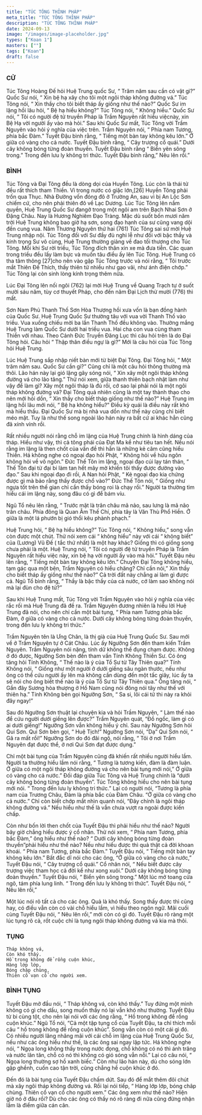 ```yaml
---
title: "TÚC TÔNG THỈNH PHÁP"
meta_title: "TÚC TÔNG THỈNH PHÁP"
description: "TÚC TÔNG THỈNH PHÁP"
date: 2024-09-13
image: "/images/image-placeholder.jpg"
types: ["Koan 1"]
masters: [""]
tags: ["Koan"]
draft: false
---
```





### CỬ 
Túc Tông Hoàng Đế hỏi Huệ Trung quốc Sư, “ Trăm năm sau cần có vật gì?” Quốc Sư nói, “ Xin bệ hạ xây cho tôi một ngôi tháp không đường vá.” Túc Tông nói, “ Xin thầy cho tôi biết tháp ấy giống như thế nào?” Quốc Sư im lặng hồi lâu hỏi, “ Bệ hạ hiểu không?” Túc Tông nói, “ Không hiểu.” Quốc Sư nói, “ Tôi có người đệ tử truyền Pháp là Trầm Nguyên rất hiểu việcnày, xin Bệ Hạ vời người ấy vào mà hỏi.” Sau khi Quốc Sư mất, Túc Tông vời Trầm Nguyên vào hỏi ý nghĩa của việc trên. Trầm Nguyên nói, “ Phía nam Tương, phía bắc Đàm.” Tuyết Đậu bình rằng, “ Tiếng một bàn tay không kêu lớn.” Ở giữa có vàng cho cả nước. Tuyết Đậu bình rằng, “ Cây trượng cổ quái.” Dưới cây không bóng từng đoàn thuyền. Tuyết Đậu bình rằng “ Biển yên sông trong.” Trong đền lưu ly không tri thức. Tuyết Đậu bình rằng,” Nêu lên rồi.”

### BÌNH 
Túc Tông và Đại Tông đều là dòng dọi của Huyền Tông. Lúc còn là thái tử đều rất thích tham Thiền. Vì trong nước có giặc lớn,[26] Huyền Tông phải trốn qua Thục. Nhà Đường vốn đóng đô ở Trường An, sau vì bị An Lộc Sơn chiếm cứ, cho nên phải thiên đô về Lạc Dương. Lúc Túc Tông lên nắm quyền, Huệ Trung Quốc Sư đangở trong một ngôi am trên Bạch Nhai Sơn ở Đặng Châu. Nay là Hương Nghiêm Đạo Tràng. Mặc dù suốt bốn mươi năm trời Huệ Trung không bao giờ hạ sơn, song đạo hạnh của sư cũng vang dội đến cung vua. Năm Thương Nguyên thứ hai (761) Túc Tông sai sứ mời Huệ Trung nhập nội. Túc Tông đối với Sư đầy đủ nghi lễ như đối với bậc thầy và kính trọng Sư vô cùng, Huệ Trung thường giảng về đao tối thượng cho Túc Tông. Mỗi khi Sư rời triều, Túc Tông đích thân xin xe mà đưa tiễn. Các quan trong triều đều lấy làm bực và muốn tâu điều ấy lên Túc Tông. Huệ Trung có tha tâm thông [27]cho nên vào gặp Túc Tông trước và nói rằng, “ Tôi trước mắt Thiên Đế Thích, thấy thiên tử nhiều như gạo vãi, như ánh điện chớp.” Túc Tông lại còn sinh lòng kính trọng thêm nữa.

Lúc Đại Tông lên nối ngôi (762) lại mời Huệ Trung về Quang Trạch tự ở suốt mười sáu năm, tùy cơ thuyết Pháp, cho đến năm Đại Lịch thừ mười (776) thì mất.

Sơn Nam Phủ Thanh Thố Sơn Hòa Thượng hồi xưa vốn là bạn đồng hành của Quốc Sư. Huệ Trung Quốc Sư thường tâu với vua vời Thanh Thố vào triều. Vua xuống chiếu mời ba lần Thanh Thố đều không vào. Thường mắng Huệ Trung làm Quốc Sư dưới hai triều vua. Hai cha con vua cùng tham Thiền với nhau. Theo Cảnh Đức Truyền Đăng Lục thì câu hỏi trên là do Đại Tông hỏi. Câu hỏi “ Thập thân điều ngự là gì?” Mới là câu hỏi của Túc Tông hỏi Huệ Trung.

Lúc Huệ Trung sắp nhập niết bàn mới từ biệt Đại Tông. Đại Tông hỏi, “ Một trăm năm sau. Quốc Sư cần gì?” Cũng chỉ là một câu hỏi thông thường mà thôi. Lão hán này lại gió lặng gây sóng nói, “ Xin xây một ngôi tháp không đường vá cho lão tăng.” Thử nói xem, giữa thanh thiên bạch nhật làm như vậy để làm gì? Xây một ngôi tháp là đủ rồi, cớ sao lại phải nói là một ngôi tháp không đường vá? Đại Tông quả nhiên cũng là một tay thành thạo cho nên mới hỏi dồn, “ Xin thầy cho biết tháp giống như thế nào?” Huệ Trung im lặng hồi lâu mới nói, “ Bệ hạ không hiểu?” Điều kỳ quái là điều này rất khó mà hiểu thấu. Đại Quốc Sư mà bị nhà vua dồn như thế này cũng chỉ biết méo mặt. Tuy là như thế song ngoài lão hán này ra bất cứ ai khác hẳn cũng đã xính vính rồi.

Rất nhiều người nói rằng chỗ im lặng của Huệ Trung chính là hình dáng của tháp. Hiểu như vậy, thì cả tông phái của Đạt Ma kể như tiêu tan hết. Nếu nói rằng im lặng là then chốt của vấn đề thì hẳn là những kẻ câm cũng hiểu Thiền. Há không nghe có ngoại đạo hỏi Phật, “ Không hỏi về hữu ngôn không hỏi về vô ngôn.” Đức Thế Tôn im lặng, ngoại đạo cúi lạy tán thán, “ Thế Tôn đại từ đại bi làm tan hết mây mờ khiến tôi thấy được đường vào đạo.” Sau khi ngoại đạo đi rồi, A Nan hỏi Phật, “ Kẻ ngoại đạo kia chứng được gì mà bảo rằng thấy được chổ vào?” Đức Thế Tôn nói, “ Giống như ngựa tốt trên thế gian chỉ cần thấy bóng roi là chạy rồi.” Người ta thường tìm hiểu cái im lặng này, song đâu có gì để bám víu.

Ngũ Tổ nêu lên rằng, “ Trước mặt là trân châu mã nảo, sau lưng là mã não trân châu. Phía đông là Quan Âm Thế Chí, phía tây là Văn Thù Phổ Hiền. Ở giữa là một lá phướn bị gió thổi kêu phành phạch.”

Huệ Trung hỏi, “ Bệ hạ hiểu không?” Túc Tông nói, “ Không hiểu,” song vẫn còn được một chút. Thử nói xem cái “ không hiểu” này với cái “ không biết” của (Lương) Vũ Đế ( tắc thứ nhất) là một hay khác? Giống thì có giống song chưa phải là một. Huệ Trung nói, “ Tôi có người đệ tử truyền Pháp là Trầm Nguyên rất hiểu việc này, xin bệ hạ vời người ấy vào mà hỏi.” Tuyết Đậu nêu lên rằng, “ Tiếng một bàn tay không kêu lớn.” Chuyện Đại Tông không hiểu, tạm gác qua một bên, Trầm Nguyên có hiểu chăng? Chỉ cần nói,” Xin thầy cho biết tháp ấy giống như thế nào?” Cả trời đất này chẳng ai làm gì được cả. Ngũ Tổ bình rằng, “ Thầy là bậc thầy của cả nước, cớ làm sao không nói mà lại đùn cho đệ tử?”

Sau khi Huệ Trung mất, Túc Tông vời Trầm Nguyên vào hỏi ý nghĩa của việc rắc rối mà Huệ Trung đã đề ra. Trầm Nguyên đương nhiên là hiểu lời Huệ Trung đã nói, cho nên chỉ cần một bài tụng, “ Phía nam Tương phía bắc Đàm, ở giữa có vàng cho cả nước. Dưới cây không bóng từng đoàn thuyền, trong đến lưu ly không tri thức.”

Trầm Nguyên tên là Ưng Chân, là thị già của Huệ Trung Quốc Sư. Sau mới về ở Trầm Nguyên tự ở Cát Châu. Lúc ấy Ngưỡng Sơn đến tham kiến Trầm Nguyên. Trầm Nguyên nói nặng, tính dữ không thể đụng chạm được. Không ở đó được, Ngưỡng Sơn bèn đến tham vấn Tính Không Thiền Sư. Có ông tăng hỏi Tính Không, “ Thế nào là ý của Tổ Sư từ Tây Thiên qua?” Tính Không nói, “ Giống như một người ở dưới giếng sâu ngàn thước, nếu như ông có thể cứu người ấy lên mà không cần dùng đến một tấc giây, lúc ấy ta sẽ nói cho ông biết thế nào là ý của Tổ Sư từ Tây Thiên qua.” Ông tăng nói, “ Gần đây Sương hòa thượng ở Hồ Nam cũng nói đông nói tây như thế với thiên hạ.” Tính Không bèn gọi Ngưỡng Sơn, “ Sa si, lôi cái tử thi này ra khỏi đây ngay!”

Sau đó Ngưỡng Sơn thuật lại chuyện kia và hỏi Trầm Nguyên, “ Làm thế nào để cứu người dưới giếng lên được?” Trầm Nguyên quát, “Đồ ngốc, làm gì có ai dưới giếng!” Ngưỡng Sơn vẫn không hiểu ý chỉ. Sau này Ngưỡng Sơn hỏi Qui Sơn. Qui Sơn bèn gọi, “ Huệ Tịch!” Ngưỡng Sơn nói, “Dạ” Qui Sơn nói, “ Gã ra mất rồi!” Ngưỡng Sơn do đó đâi ngộ, nói rằng, “ Tôi ở nơi Trầm Nguyên đạt được thể, ở nơi Qui Sơn đạt được dụng.”

Chỉ một bài tụng của Trầm Nguyên cũng đã khiến rất nhiều người hiểu lầm. Người ta thường hiểu lầm nói rằng, “ Tương là tương kiến, đàm là đàm luận. Ở giữa có một ngôi tháp không đường vá cho nên bài tụng mới nói,” Ở giữa có vàng cho cả nước.” Đối đáp giữa Túc Tông và Huệ Trung chính là “dưới cây không bóng từng đoàn thuyền”. Túc Tông không hiểu cho nên bài tụng mới nói. “ Trong đến lưu ly không tri thức.” Lại có người nói, “Tương là phía nam của Trương Châu, Đàm là phía bắc của Đàm Châu. “Ở giữa có vàng cho cả nước.” Chỉ còn biết chớp mắt nhìn quanh nói, “Đây chính là ngôi tháp không đường vá.” Nếu hiểu như thế là vẫn chưa vượt ra ngoài được kiến chấp.

Còn như bốn lời then chốt của Tuyết Đậu thì phải hiểu như thế nào? Người bây giờ chẳng hiểu được ý cổ nhân. Thử nói xem, “ Phía nam Tương, phía bắc Đàm,” ông hiểu như thế nào? “ Dưới cây không bóng từng đoàn thuyền”phải hiểu như thế nào? Nếu như hiểu được thì quả thật cả đời khoan khoái. “ Phía nam Tương, phía bắc Đàm.” Tuyết Đậu nói, “ Tiếng một bàn tay không kêu lớn.” Bất đắc dĩ nói cho các ông, “Ở giữa có vàng cho cả nước,” Tuyết Đậu nói, “ Cây trượng cổ quái.” Cổ nhân nói, “ Nếu biết được cây trượng việc tham học cả đời kể như xong xuôi.” Dưới cây không bóng từng đoàn thuyền.” Tuyết Đậu nói, “ Biển yên sông trong.” Một lúc mở toang cửa ngõ, tám phía lung linh. “ Trong đến lưu ly không tri thức”. Tuyết Đậu nói, “ Nêu lên rồi,”

Một lúc nói rõ tất cả cho các ông. Quả là khó thấy. Song thấy được thì cũng hay, có điều vẫn còn có vài chỗ hiểu lầm, vì hiểu theo ngôn ngữ. Mãi cuối cùng Tuyết Đậu nói, “ Nêu lên rồi,” mới còn có gì đó. Tuyết Đậu rõ ràng một lúc tụng rõ cả, rốt cuộc chỉ là tụng ngôi tháp không đường vá kia mà thôi.

### TỤNG
```
Tháp không vá,
Còn khó thấy.
Hồ trong không để rồng cuộn khúc,
Hàng lớp lớp,
Bóng chập chùng,
Thiên cổ vạn cổ cho người xem.
```

### BÌNH TỤNG
Tuyết Đậu mở đầu nói, “ Tháp không vá, còn khó thấy.” Tuy đứng một mình không có gì che dấu, song muốn thấy nó lại vẫn khó như thường. Tuyết Đậu từ bi cùng tột, cho nên lại nói với các ông rằng, “ Hồ trong không để rồng cuộn khúc.” Ngũ Tổ nói, “Cả một tập tụng cổ của Tuyết Đậu, ta chỉ thích mỗi câu “ hồ trong không để rồng cuộn khúc”. Song vẫn còn có một cái gì đó. Có nhiều người lăng nhăng mãi với cái chỗ im lặng của Huệ Trung Quốc Sư, nếu như các ông hiểu như thế, là các ông sai ngay lập tức. Há không nghe nói, “ Ngọa long không thấy trong nước đọng, chỗ không có nó thì ánh trăng và nước lăn tăn, chỗ có nó thì không có gió sóng vẫn nỗi.” Lại có câu nói, “ Ngọa long thường sợ hồ xanh biếc.” Còn như lão hán này, dù cho sóng lớn gập ghềnh, cuốn cao tận trời, cũng chẳng hề cuộn khúc ở đó.

Đến đó là bài tụng của Tuyết Đậu chấm dứt. Sau đó để mắt thêm đôi chút mà xây ngôi tháp không đường vá. Rồi lại nói tiếp, “ Hàng lớp lớp, bóng châp chùng. Thiên cổ vạn cổ cho người xem.” Các ông xem như thế nào? Hiện giờ nó ở đâu rồi? Dù cho các ông có thấy nó rõ ràng đi nữa cũng đừng nhận lầm là điểm giữa cán cân.





